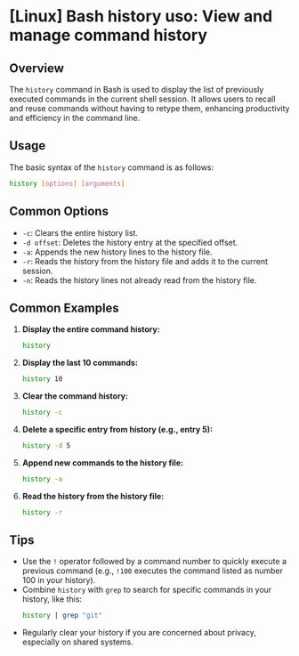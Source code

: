 # [Linux] Bash history uso: View and manage command history

## Overview
The `history` command in Bash is used to display the list of previously executed commands in the current shell session. It allows users to recall and reuse commands without having to retype them, enhancing productivity and efficiency in the command line.

## Usage
The basic syntax of the `history` command is as follows:

```bash
history [options] [arguments]
```

## Common Options
- `-c`: Clears the entire history list.
- `-d offset`: Deletes the history entry at the specified offset.
- `-a`: Appends the new history lines to the history file.
- `-r`: Reads the history from the history file and adds it to the current session.
- `-n`: Reads the history lines not already read from the history file.

## Common Examples

1. **Display the entire command history:**
   ```bash
   history
   ```

2. **Display the last 10 commands:**
   ```bash
   history 10
   ```

3. **Clear the command history:**
   ```bash
   history -c
   ```

4. **Delete a specific entry from history (e.g., entry 5):**
   ```bash
   history -d 5
   ```

5. **Append new commands to the history file:**
   ```bash
   history -a
   ```

6. **Read the history from the history file:**
   ```bash
   history -r
   ```

## Tips
- Use the `!` operator followed by a command number to quickly execute a previous command (e.g., `!100` executes the command listed as number 100 in your history).
- Combine `history` with `grep` to search for specific commands in your history, like this:
  ```bash
  history | grep "git"
  ```
- Regularly clear your history if you are concerned about privacy, especially on shared systems.